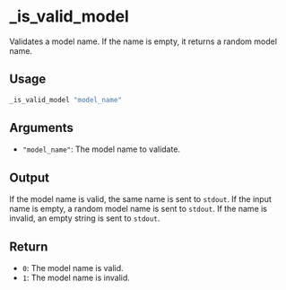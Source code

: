 # _is_valid_model

Validates a model name. If the name is empty, it returns a random model name.

## Usage

```bash
_is_valid_model "model_name"
```

## Arguments

* `"model_name"`: The model name to validate.

## Output

If the model name is valid, the same name is sent to `stdout`. If the input name is empty, a random model name is sent to `stdout`. If the name is invalid, an empty string is sent to `stdout`.

## Return

* `0`: The model name is valid.
* `1`: The model name is invalid.
